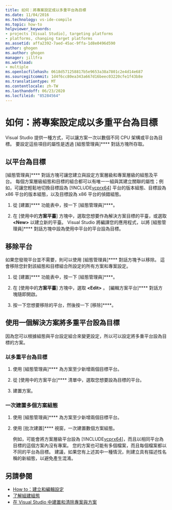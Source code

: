 ```yaml
---
title: 如何：將專案設定成以多重平台為目標
ms.date: 11/04/2016
ms.technology: vs-ide-compile
ms.topic: how-to
helpviewer_keywords:
- projects [Visual Studio], targeting platforms
- platforms, changing target platforms
ms.assetid: affa2392-7aed-45ac-9ffa-1d8e0496d590
author: ghogen
ms.author: ghogen
manager: jillfra
ms.workload:
- multiple
ms.openlocfilehash: 0618d571258817b5e9653a38a7801c2e4d14e687
ms.sourcegitcommit: 1d4f6cc80ea343a667d16beec03220cfe1f43b8e
ms.translationtype: MT
ms.contentlocale: zh-TW
ms.lasthandoff: 06/23/2020
ms.locfileid: "85284564"
---
```

# <a name="how-to-configure-projects-to-target-multiple-platforms"></a>如何：將專案設定成以多重平台為目標

Visual Studio 提供一種方式，可以讓方案一次以數個不同 CPU 架構或平台為目標。 要設定這些項目的屬性是透過 [組態管理員]**** 對話方塊所存取。

## <a name="target-a-platform"></a>以平台為目標

[組態管理員]**** 對話方塊可讓您建立與設定方案層級和專案層級的組態及平台。 每個方案層級組態和目標的組合都可以有唯一一組與其建立關聯的屬性；例如，可讓您輕鬆地切換目標設為 [!INCLUDE[vcprx64](../extensibility/internals/includes/vcprx64_md.md)] 平台的版本組態、目標設為 x86 平台的版本組態，以及目標設為 x86 平台的偵錯組態。

1. 從 [建置]**** 功能表中，按一下 [組態管理員]****。

2. 在 [使用中的**方案平臺**] 方塊中，選取您想要作為解決方案目標的平臺，或選取 **\<New>** 以建立新的平臺。 Visual Studio 將編譯您的應用程式，以將 [組態管理員]**** 對話方塊中設為使用中平台的平台設為目標。

## <a name="remove-a-platform"></a>移除平台

如果您發現平台並不需要，則可以使用 [組態管理員]**** 對話方塊予以移除。 這會移除您針對該組態和目標組合所設定的所有方案和專案設定。

1. 從 [建置]**** 功能表中，按一下 [組態管理員]****。

2. 在 [使用中的**方案平臺**] 方塊中，選取 **\<Edit>** 。 [編輯方案平台]**** 對話方塊隨即開啟。

3. 按一下您想要移除的平台，然後按一下 [移除]****。

## <a name="target-multiple-platforms-with-one-solution"></a>使用一個解決方案將多重平台設為目標

因為您可以根據組態與平台設定組合來變更設定，所以可以設定將多重平台設為目標的方案。

### <a name="to-target-multiple-platforms"></a>以多重平台為目標

1. 使用 [組態管理員]**** 為方案至少新增兩個目標平台。

2. 從 [使用中的方案平台]**** 清單中，選取您想要設為目標的平台。

3. 建置方案。

### <a name="to-build-multiple-solution-configurations-at-once"></a>一次建置多個方案組態

1. 使用 [組態管理員]**** 為方案至少新增兩個目標平台。

2. 使用 [批次建置]**** 視窗，一次建置數個方案組態。

   例如，可能會將方案層級平台設為 [!INCLUDE[vcprx64](../extensibility/internals/includes/vcprx64_md.md)]，而且以相同平台為目標的這個方案內沒有專案。 您的方案也可能有多個檔案，而且每個檔案都以不同的平台為目標。 建議，如果您有上述其中一種情況，則建立具有描述性名稱的新組態，以避免產生混淆。

## <a name="see-also"></a>另請參閱

- [How to：建立和編輯設定](../ide/how-to-create-and-edit-configurations.md)
- [了解組建組態](../ide/understanding-build-configurations.md)
- [在 Visual Studio 中建置和清除專案與方案](../ide/building-and-cleaning-projects-and-solutions-in-visual-studio.md)

